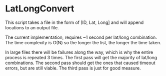 # LatLongConvert

This script takes a file in the form of [ID, Lat, Long] and will append locations to an output file. 

The current implementation, requires ~1 second per lat/long combination. The time complexity is O(N) so the longer the list, the longer the time taken. 

In large files there will be failures along the way, which is why the entire process is repeated 3 times. The first pass will get the majority of lat/long combinations. The second pass should get the ones that caused timeout errors, but are still viable. The third pass is just for good measure.  
